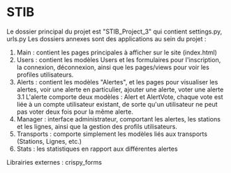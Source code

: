 # STIB
Le dossier principal du projet est "STIB_Project_3" qui contient settings.py, urls.py
Les dossiers annexes sont des applications au sein du projet : 
  1. Main : contient les pages principales à afficher sur le site (index.html)
  2. Users : contient les modèles Users et les formulaires pour l'inscription, la connexion, déconnexion, ainsi que les pages/views pour voir les profiles utilisateurs. 
  3. Alerts : contient les modèles "Alertes", et les pages pour visualiser les alertes, voir une alerte en particulier, ajouter une alerte, voter une alerte
    3.1 L'alerte comporte deux modèles : Alert et AlertVote, chaque vote est liée à un compte utilisateur existant, de sorte qu'un utilisateur ne peut pas voter deux fois pour la même alerte. 
  4. Manager : interface administrateur, comportant les alertes, les stations et les lignes, ainsi que la gestion des profils utilisateurs.
  5. Transports : comporte simplement les modèles liés aux transports (Stations, Lignes, etc.)
  6. Stats : les statistiques en rapport aux différentes alertes


Librairies externes : crispy_forms
